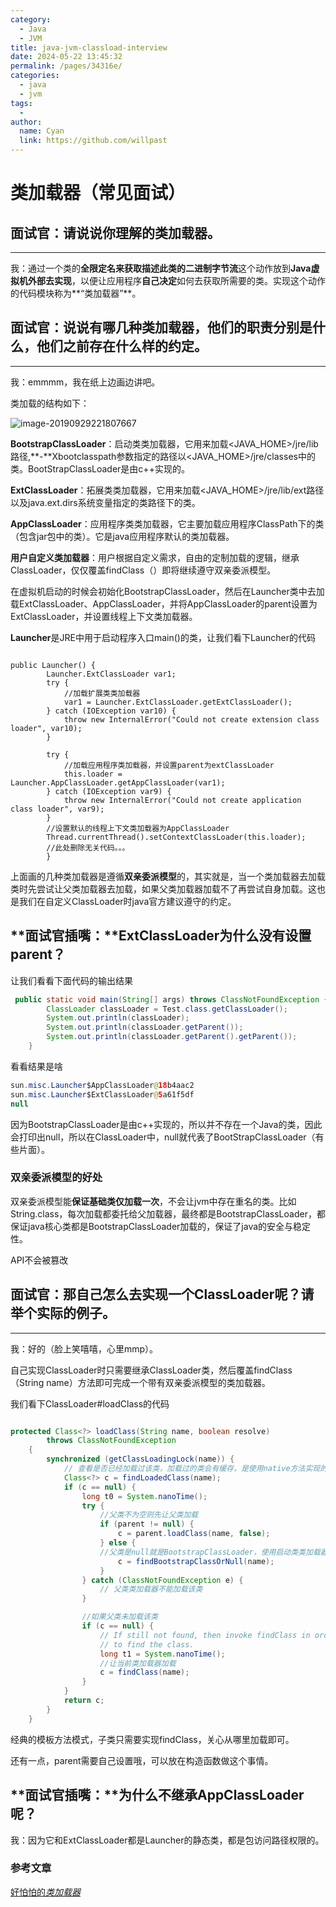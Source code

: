 ```yaml
---
category: 
  - Java
  - JVM
title: java-jvm-classload-interview
date: 2024-05-22 13:45:32
permalink: /pages/34316e/
categories: 
  - java
  - jvm
tags: 
  - 
author: 
  name: Cyan
  link: https://github.com/willpast
---
```


# 类加载器（常见面试）

## **面试官：请说说你理解的类加载器。**

------

我：通过一个类的**全限定名来获取描述此类的二进制字节流**这个动作放到**Java虚拟机外部去实现**，以便让应用程序**自己决定**如何去获取所需要的类。实现这个动作的代码模块称为**“类加载器”**。

## **面试官：说说有哪几种类加载器，他们的职责分别是什么，他们之前存在什么样的约定。**

------

我：emmmm，我在纸上边画边讲吧。

类加载的结构如下：

![image-20190929221807667](https://zszblog.oss-cn-beijing.aliyuncs.com/zszblog/blogimage-master/img/image-20190929221807667.png)

**BootstrapClassLoader**：启动类类加载器，它用来加载<JAVA_HOME>/jre/lib路径,**-**Xbootclasspath参数指定的路径以<JAVA_HOME>/jre/classes中的类。BootStrapClassLoader是由c++实现的。

**ExtClassLoader**：拓展类类加载器，它用来加载<JAVA_HOME>/jre/lib/ext路径以及java.ext.dirs系统变量指定的类路径下的类。

**AppClassLoader**：应用程序类类加载器，它主要加载应用程序ClassPath下的类（包含jar包中的类）。它是java应用程序默认的类加载器。

**用户自定义类加载器**：用户根据自定义需求，自由的定制加载的逻辑，继承ClassLoader，仅仅覆盖findClass（）即将继续遵守双亲委派模型。

在虚拟机启动的时候会初始化BootstrapClassLoader，然后在Launcher类中去加载ExtClassLoader、AppClassLoader，并将AppClassLoader的parent设置为ExtClassLoader，并设置线程上下文类加载器。

**Launcher**是JRE中用于启动程序入口main()的类，让我们看下Launcher的代码

```

public Launcher() {
        Launcher.ExtClassLoader var1;
        try {
            //加载扩展类类加载器
            var1 = Launcher.ExtClassLoader.getExtClassLoader();
        } catch (IOException var10) {
            throw new InternalError("Could not create extension class loader", var10);
        }

        try {
            //加载应用程序类加载器，并设置parent为extClassLoader
            this.loader = Launcher.AppClassLoader.getAppClassLoader(var1);
        } catch (IOException var9) {
            throw new InternalError("Could not create application class loader", var9);
        }
        //设置默认的线程上下文类加载器为AppClassLoader
        Thread.currentThread().setContextClassLoader(this.loader);
        //此处删除无关代码。。。
        }
```

上面画的几种类加载器是遵循**双亲委派模型**的，其实就是，当一个类加载器去加载类时先尝试让父类加载器去加载，如果父类加载器加载不了再尝试自身加载。这也是我们在自定义ClassLoader时java官方建议遵守的约定。

## **面试官插嘴：**ExtClassLoader为什么没有设置parent？

让我们看看下面代码的输出结果

```java
 public static void main(String[] args) throws ClassNotFoundException {
        ClassLoader classLoader = Test.class.getClassLoader();
        System.out.println(classLoader);
        System.out.println(classLoader.getParent());
        System.out.println(classLoader.getParent().getParent());
    }
```

看看结果是啥

```java
sun.misc.Launcher$AppClassLoader@18b4aac2
sun.misc.Launcher$ExtClassLoader@5a61f5df
null
```

因为BootstrapClassLoader是由c++实现的，所以并不存在一个Java的类，因此会打印出null，所以在ClassLoader中，null就代表了BootStrapClassLoader（有些片面）。

### 双亲委派模型的好处

双亲委派模型能**保证基础类仅加载一次**，不会让jvm中存在重名的类。比如String.class，每次加载都委托给父加载器，最终都是BootstrapClassLoader，都保证java核心类都是BootstrapClassLoader加载的，保证了java的安全与稳定性。

API不会被篡改

## **面试官：那自己怎么去实现一个ClassLoader呢？请举个实际的例子。**

------

我：好的（脸上笑嘻嘻，心里mmp）。

自己实现ClassLoader时只需要继承ClassLoader类，然后覆盖findClass（String name）方法即可完成一个带有双亲委派模型的类加载器。

我们看下ClassLoader#loadClass的代码

```java

protected Class<?> loadClass(String name, boolean resolve)
        throws ClassNotFoundException
    {
        synchronized (getClassLoadingLock(name)) {
            // 查看是否已经加载过该类，加载过的类会有缓存，是使用native方法实现的
            Class<?> c = findLoadedClass(name);
            if (c == null) {
                long t0 = System.nanoTime();
                try {
                    //父类不为空则先让父类加载
                    if (parent != null) {
                        c = parent.loadClass(name, false);
                    } else {
                    //父类是null就是BootstrapClassLoader，使用启动类类加载器加载
                        c = findBootstrapClassOrNull(name);
                    }
                } catch (ClassNotFoundException e) {
                    // 父类类加载器不能加载该类
                }

                //如果父类未加载该类
                if (c == null) {
                    // If still not found, then invoke findClass in order
                    // to find the class.
                    long t1 = System.nanoTime();
                    //让当前类加载器加载
                    c = findClass(name);
                }
            }
            return c;
        }
    }
```

经典的模板方法模式，子类只需要实现findClass，关心从哪里加载即可。

还有一点，parent需要自己设置哦，可以放在构造函数做这个事情。

## **面试官插嘴：**为什么不继承AppClassLoader呢？

我：因为它和ExtClassLoader都是Launcher的静态类，都是包访问路径权限的。

### 参考文章

[好怕怕的*类加载器*](https://zhuanlan.zhihu.com/p/54693308)
